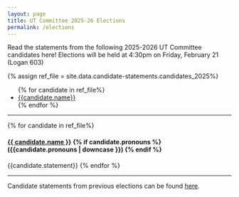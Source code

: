 ```yaml
---
layout: page
title: UT Committee 2025-26 Elections
permalink: /elections
---
```



Read the statements from the following 2025-2026 UT Committee candidates here! Elections will be held at 4:30pm on Friday, February 21 (Logan 603)

{% assign ref_file = site.data.candidate-statements.candidates_2025%}

<ul>
{% for candidate in ref_file%}
<li><a href="#{{candidate.name | slugify}}"> {{candidate.name}}</a></li>
{% endfor %}
</ul>

---

{% for candidate in ref_file%}
<a name="{{candidate.name | slugify}}"></a>
#### [{{ candidate.name }}](mailto:{{candidate.email}}) {% if candidate.pronouns %} ({{candidate.pronouns | downcase }}) {% endif %}
{{candidate.statement}}
{% endfor %}

---

Candidate statements from previous elections can be found [here](/archive/elections).